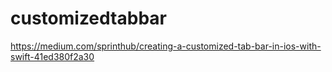 # customizedtabbar
https://medium.com/sprinthub/creating-a-customized-tab-bar-in-ios-with-swift-41ed380f2a30
